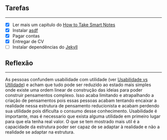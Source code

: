## Tarefas
---
- [X] Ler mais um capitulo do [How to Take Smart Notes](_draft/2024/07/2024-07-03-How_to_Take_Smart_Notes.md)
- [x] Instalar [asdf](2024-07-10-asdf.md)
- [x] Pagar contas
- [x] Entregar de CV
- [ ] Instalar dependências do [Jekyll](2024-07-10-Jekyll.md)

##  Reflexão
---
As pessoas confundem usabilidade com utilidade (ver [Usabilidade vs Utilidade](2024-07-10-Usabilidade_vs_Utilidade.md)) e acham que tudo pode ser reduzido ao estado mais simples onde existe uma ordem linear de construção das ideias para poder construir pensamentos complexo. Isso acaba limitando e atrapalhando a criação de pensamentos pois essas pessoas acabam tentando encaixar a realidade nessa estrutura de pensamento reducionista e acabam perdendo sua utilidade pois dificulta o consumo desse conhecimento. Usabilidade é importante, mas é necessario que exista alguma utilidade em primeiro lugar para que ela tenha real valor. O que se tem mostrado mais util é a capacidade da estrutura poder ser capaz de se adaptar à realidade e não a realidade se adaptar na estrutura. 